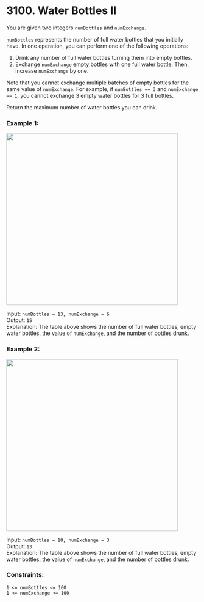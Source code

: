 # 3100. Water Bottles II  

You are given two integers ```numBottles``` and ```numExchange```.   
   
```numBottles``` represents the number of full water bottles that you initially have. In one operation, you can perform one of the following operations:   
   
1. Drink any number of full water bottles turning them into empty bottles.   
2. Exchange ```numExchange``` empty bottles with one full water bottle. Then, increase ```numExchange``` by one.   
   
Note that you cannot exchange multiple batches of empty bottles for the same value of ```numExchange```. For example, if ```numBottles == 3``` and ```numExchange == 1```, you cannot exchange 3 empty water bottles for 3 full bottles.   
   
Return the maximum number of water bottles you can drink.   
   
    
   
### **Example 1:**   
   
<img src="https://assets.leetcode.com/uploads/2024/01/28/exampleone1.png" width="450" />   
   
Input: ```numBottles = 13, numExchange = 6```   
Output: ```15```   
Explanation: The table above shows the number of full water bottles, empty water bottles, the value of ```numExchange```, and the number of bottles drunk.   
   
### **Example 2:**   
   
<img src="https://assets.leetcode.com/uploads/2024/01/28/example231.png" width="450" />   
   
Input: ```numBottles = 10, numExchange = 3```   
Output: ```13```   
Explanation: The table above shows the number of full water bottles, empty water bottles, the value of ```numExchange```, and the number of bottles drunk.   
    
   
### **Constraints:**   
   
```1 <= numBottles <= 100 ```   
```1 <= numExchange <= 100```   